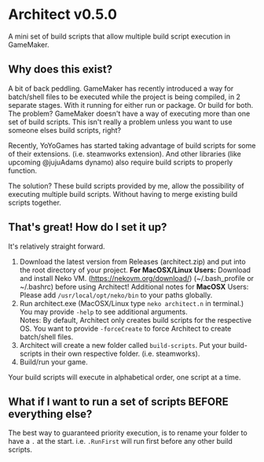 # Architect v0.5.0
 A mini set of build scripts that allow multiple build script execution in GameMaker.

## Why does this exist?
A bit of back peddling. GameMaker has recently introduced a way for batch/shell files to be executed while the project is being compiled, in 2 separate stages.
With it running for either run or package. Or build for both. The problem? GameMaker doesn't have a way of executing more than one set of build scripts. This isn't really a problem unless you want to use someone elses build scripts, right? 

Recently, YoYoGames has started taking advantage of build scripts for some of their extensions. (i.e. steamworks extension). And other libraries (like upcoming @jujuAdams dynamo) also require build scripts to properly function.

The solution? These build scripts provided by me, allow the possibility of executing multiple build scripts. Without having to merge existing build scripts together.

## That's great! How do I set it up?
It's relatively straight forward.

1. Download the latest version from Releases (architect.zip) and put into the root directory of your project.
**For MacOSX/Linux Users:** Download and install Neko VM. (https://nekovm.org/download/) (~/.bash_profile or ~/.bashrc) before using Architect!
Additional notes for **MacOSX** Users: Please add `/usr/local/opt/neko/bin` to your paths globally.
2. Run architect.exe (MacOSX/Linux type `neko architect.n` in terminal.) You may provide `-help` to see additional arguments.\
Notes: By default, Architect only creates build scripts for the respective OS. You want to provide `-forceCreate` to force Architect to create batch/shell files.
3. Architect will create a new folder called `build-scripts`. Put your build-scripts in their own respective folder. (i.e. steamworks).
4. Build/run your game.

Your build scripts will execute in alphabetical order, one script at a time.

## What if I want to run a set of scripts BEFORE everything else?
The best way to guaranteed priority execution, is to rename your folder to have a `.` at the start. 
i.e. `.RunFirst` will run first before any other build scripts.
